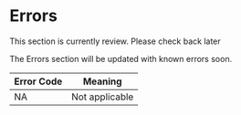 # Errors

<aside class="notice">This section is currently review. Please check back later</aside>

<!-- <aside class="notice">This error section is stored in a separate file in `includes/_errors.md`. Slate allows you to optionally separate out your docs into many files...just save them to the `includes` folder and add them to the top of your `index.md`'s frontmatter. Files are included in the order listed.</aside>-->

The Errors section will be updated with known errors soon.

Error Code | Meaning
---------- | -------
NA | Not applicable

